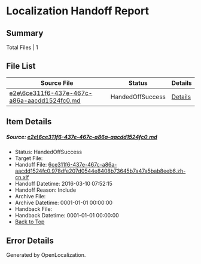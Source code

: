# <a name='report-top'></a> Localization Handoff Report

## Summary
 Total Files | 1

## File List
 Source File | Status | Details 
 ----------- | ------ | ------- 
 [e2e\6ce311f6-437e-467c-a86a-aacdd1524fc0.md](https://github.com/OpenLocalizationTest/oltest/blob/337c29d21fc1f51a37f4d1577de5f16a990582ee/e2e/6ce311f6-437e-467c-a86a-aacdd1524fc0.md) | HandedOffSuccess | [Details](#a00e1cf207f92d3b023e88b4584880dfeb2da18f2)

## Item Details
##### <a name='a00e1cf207f92d3b023e88b4584880dfeb2da18f2'></a> Source: [e2e\6ce311f6-437e-467c-a86a-aacdd1524fc0.md](https://github.com/OpenLocalizationTest/oltest/blob/337c29d21fc1f51a37f4d1577de5f16a990582ee/e2e/6ce311f6-437e-467c-a86a-aacdd1524fc0.md)
* Status: HandedOffSuccess
* Target File: 
* Handoff File: [6ce311f6-437e-467c-a86a-aacdd1524fc0.978dfe207d0544e8408b73645b7a47a5bab8eeb6.zh-cn.xlf](https://github.com/OpenLocalizationTestOrg/olhandoff/blob/f63839215a53d62386e63a5e08096d14bc8c4258/ol-handoff/OpenLocalizationTestOrg/oltest.zh-cn/xinjiang/ht/6ce311f6-437e-467c-a86a-aacdd1524fc0.978dfe207d0544e8408b73645b7a47a5bab8eeb6.zh-cn.xlf)
* Handoff Datetime: 2016-03-10 07:52:15
* Handoff Reason: Include
* Archive File: 
* Archive Datetime: 0001-01-01 00:00:00
* Handback File: 
* Handback Datetime: 0001-01-01 00:00:00
* [Back to Top](#report-top)


## Error Details

Generated by OpenLocalization.
